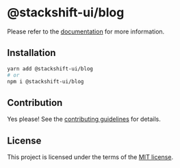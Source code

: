 # @stackshift-ui/blog

Please refer to the [documentation](https://stackshift-ui.webriq.com/docs/components/blog) for more information.

## Installation

```sh
yarn add @stackshift-ui/blog
# or
npm i @stackshift-ui/blog
```

## Contribution

Yes please! See the
[contributing guidelines](https://github.com/stackshift-ui/components/master/CONTRIBUTING.md)
for details.

## License

This project is licensed under the terms of the
[MIT license](https://github.com/stackshift-ui/components/master/LICENSE).
